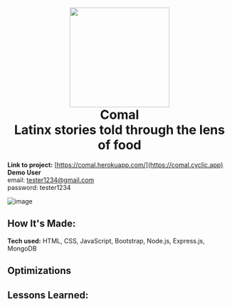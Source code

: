 
<h1 align="center">
  <img src="https://user-images.githubusercontent.com/64442298/122506015-58731f00-cfb2-11eb-8680-4812796e44f9.png" width="224px"/><br/>
  Comal <br>
  Latinx stories told through the lens of food
</h1>
<!-- 
# Comal - Latinx stories told through the lens of food
A place for Latinx families to document, share, and discover family recipes. -->

**Link to project:** [https://comal.herokuapp.com/](https://comal.cyclic.app) <br>
**Demo User** <br>
email: tester1234@gmail.com <br>
password: tester1234

![image](https://user-images.githubusercontent.com/64442298/122502939-66be3c80-cfac-11eb-82cd-c5c07d2b3a5e.png)


## How It's Made:

**Tech used:** HTML, CSS, JavaScript, Bootstrap, Node.js, Express.js, MongoDB



## Optimizations


## Lessons Learned:




